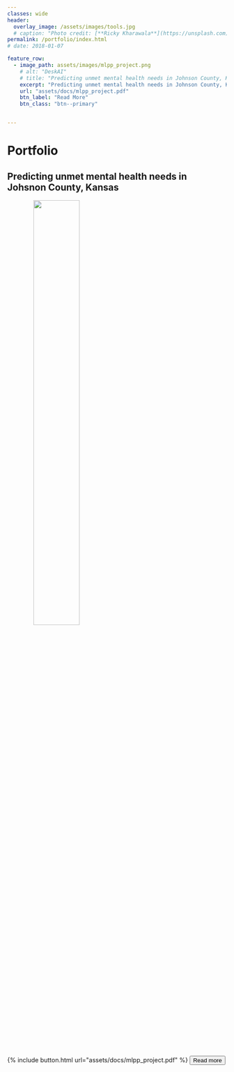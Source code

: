 ```yaml
---
classes: wide
header:
  overlay_image: /assets/images/tools.jpg
  # caption: "Photo credit: [**Ricky Kharawala**](https://unsplash.com)"
permalink: /portfolio/index.html
# date: 2018-01-07

feature_row:
  - image_path: assets/images/mlpp_project.png
    # alt: "DeskAI"
    # title: "Predicting unmet mental health needs in Johnson County, Kansas"
    excerpt: "Predicting unmet mental health needs in Johnson County, Kansas"
    url: "assets/docs/mlpp_project.pdf"
    btn_label: "Read More"
    btn_class: "btn--primary"


---
```


# Portfolio

## Predicting unmet mental health needs in Johsnon County, Kansas

<figure>
  <img src="{{ "assets/images/mlpp_project.png" | absolute_url }}" width="50%" hspace="20" >
  <!-- <figcaption>This is a figure caption.</figcaption> -->
</figure>

{% include button.html url="assets/docs/mlpp_project.pdf" %}
<button name="Read more" onclick="assets/docs/mlpp_project.pdf">Read more</button>

<!------------------------------- FOOTER --------------------------------->

